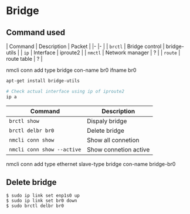 # Bridge


## Command used

| Command | Description | Packet |
|- |- |
| ```brctl``` | Bridge control | bridge-utils |
| ```ip``` | Interface | iproute2 |
| ```nmctl``` | Network manager | ? |
| ```route``` | route table | ? |


nmcli conn add type bridge con-name br0 ifname br0

```bash
apt-get install bridge-utils

# Check actual interface using ip of iproute2
ip a
```

| Command | Description |
|- |- |
| ```brctl show``` | Dispaly bridge |
| ```brctl delbr br0``` | Delete bridge |
| ```nmcli conn show``` | Show all connetion |
| ```nmcli conn show --active``` | Show connetion active |


nmcli conn add type ethernet slave-type bridge con-name bridge-br0 





## Delete bridge

```ash
$ sudo ip link set enp1s0 up
$ sudo ip link set br0 down
$ sudo brctl delbr br0
```
